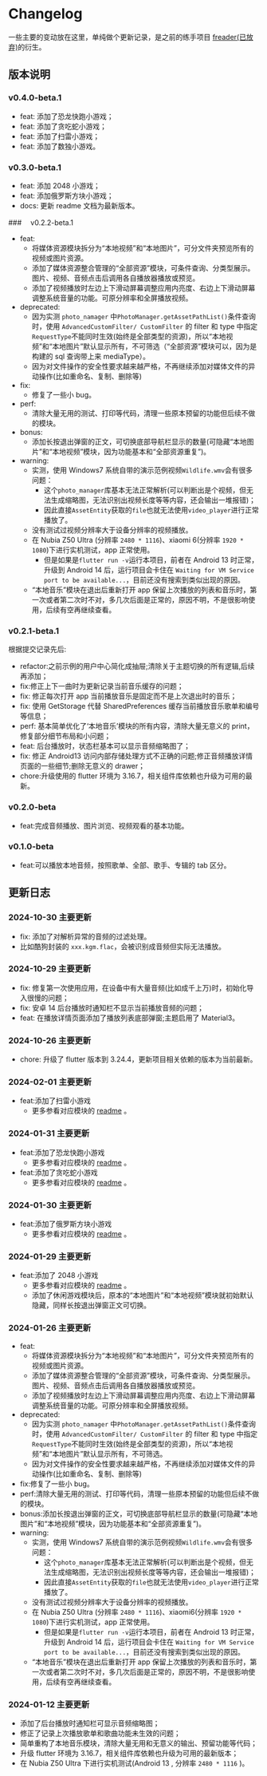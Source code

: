 # Changelog

一些主要的变动放在这里，单纯做个更新记录，是之前的练手项目 [freader(已放弃)](https://github.com/Sanotsu/freader)的衍生。

## 版本说明

### v0.4.0-beta.1

- feat: 添加了恐龙快跑小游戏；
- feat: 添加了贪吃蛇小游戏；
- feat: 添加了扫雷小游戏；
- feat: 添加了数独小游戏。

### v0.3.0-beta.1

- feat: 添加 2048 小游戏；
- feat: 添加俄罗斯方块小游戏；
- docs: 更新 readme 文档为最新版本。

###　 v0.2.2-beta.1

- feat:
  - 将媒体资源模块拆分为“本地视频”和“本地图片”，可分文件夹预览所有的视频或图片资源。
  - 添加了媒体资源整合管理的“全部资源”模块，可条件查询、分类型展示。图片、视频、音频点击后调用各自播放器播放或预览。
  - 添加了视频播放时左边上下滑动屏幕调整应用内亮度、右边上下滑动屏幕调整系统音量的功能。可原分辨率和全屏播放视频。
- deprecated:
  - 因为实测 `photo_namager` 中`PhotoManager.getAssetPathList()`条件查询时，使用 `AdvancedCustomFilter/ CustomFilter` 的 filter 和 type 中指定`RequestType`不能同时生效(始终是全部类型的资源)，所以“本地视频”和“本地图片”默认显示所有，不可筛选（“全部资源”模块可以，因为是构建的 sql 查询带上来 mediaType）。
  - 因为对文件操作的安全性要求越来越严格，不再继续添加对媒体文件的异动操作(比如重命名、复制、删除等)
- fix:
  - 修复了一些小 bug。
- perf:
  - 清除大量无用的测试、打印等代码，清理一些原本预留的功能但后续不做的模块。
- bonus:
  - 添加长按退出弹窗的正文，可切换底部导航栏显示的数量(可隐藏“本地图片”和“本地视频”模块，因为功能基本和“全部资源重复”)。
- warning:
  - 实测，使用 Windows7 系统自带的演示范例视频`Wildlife.wmv`会有很多问题：
    - 这个`photo_manager`库基本无法正常解析(可以判断出是个视频，但无法生成缩略图，无法识别出视频长度等等内容，还会输出一堆报错)；
    - 因此直接`AssetEntity`获取的`file`也就无法使用`video_player`进行正常播放了。
  - 没有测试过视频分辨率大于设备分辨率的视频播放。
  - 在 Nubia Z50 Ultra (分辨率 `2480 * 1116`)、xiaomi 6(分辨率 `1920 * 1080`)下进行实机测试，app 正常使用。
    - 但是如果是`flutter run -v`运行本项目，前者在 Android 13 时正常，升级到 Android 14 后，运行项目会卡住在 `Waiting for VM Service port to be available...`，目前还没有搜索到类似出现的原因。
  - “本地音乐”模块在退出后重新打开 app 保留上次播放的列表和音乐时，第一次或者第二次时不对，多几次后面是正常的，原因不明，不是很影响使用，后续有空再继续查看。

### v0.2.1-beta.1

根据提交记录先后:

- refactor:之前示例的用户中心简化成抽屉;清除关于主题切换的所有逻辑,后续再添加；
- fix:修正上下一曲时为更新记录当前音乐缓存的问题；
- fix: 修正每次打开 app 当前播放音乐是固定而不是上次退出时的音乐；
- fix: 使用 GetStorage 代替 SharedPreferences 缓存当前播放音乐歌单和编号等信息；
- perf: 基本简单优化了‘本地音乐’模块的所有内容，清除大量无意义的 print，修复部分细节布局和小问题；
- feat: 后台播放时，状态栏基本可以显示音频缩略图了；
- fix: 修正 Android13 访问内部存储处理方式不正确的问题;修正音频播放详情页面的一些细节;删除无意义的 drawer；
- chore:升级使用的 flutter 环境为 3.16.7，相关组件库依赖也升级为可用的最新。

### v0.2.0-beta

- feat:完成音频播放、图片浏览、视频观看的基本功能。

### v0.1.0-beta

- feat:可以播放本地音频，按照歌单、全部、歌手、专辑的 tab 区分。

## 更新日志

### 2024-10-30 主要更新

- fix: 添加了对解析异常的音频的过滤处理。
- 比如酷狗封装的 `xxx.kgm.flac`，会被识别成音频但实际无法播放。

### 2024-10-29 主要更新

- fix: 修复第一次使用应用，在设备中有大量音频(比如成千上万)时，初始化导入很慢的问题；
- fix: 安卓 14 后台播放时通知栏不显示当前播放音频的问题；
- feat: 在播放详情页面添加了播放列表底部弹窗;主题启用了 Material3。

### 2024-10-26 主要更新

- chore: 升级了 flutter 版本到 3.24.4，更新项目相关依赖的版本为当前最新。

### 2024-02-01 主要更新

- feat:添加了扫雷小游戏
  - 更多参看对应模块的 [readme](lib/views/game_center/minesweeper/readme.md) 。

### 2024-01-31 主要更新

- feat:添加了恐龙快跑小游戏
  - 更多参看对应模块的 [readme](lib/views/game_center/t-rex_dinosaur/readme.md) 。
- feat:添加了贪吃蛇小游戏
  - 更多参看对应模块的 [readme](lib/views/game_center/snake/readme.md) 。

### 2024-01-30 主要更新

- feat:添加了俄罗斯方块小游戏
  - 更多参看对应模块的 [readme](lib/views/game_center/tetris/readme.md) 。

### 2024-01-29 主要更新

- feat:添加了 2048 小游戏
  - 更多参看对应模块的 [readme](lib/views/game_center/flutter_2048/readme.md) 。
  - 添加了休闲游戏模块后，原本的“本地图片”和“本地视频”模块就初始默认隐藏，同样长按退出弹窗正文可切换。

### 2024-01-26 主要更新

- feat:
  - 将媒体资源模块拆分为“本地视频”和“本地图片”，可分文件夹预览所有的视频或图片资源。
  - 添加了媒体资源整合管理的“全部资源”模块，可条件查询、分类型展示。图片、视频、音频点击后调用各自播放器播放或预览。
  - 添加了视频播放时左边上下滑动屏幕调整应用内亮度、右边上下滑动屏幕调整系统音量的功能。可原分辨率和全屏播放视频。
- deprecated:
  - 因为实测 `photo_namager` 中`PhotoManager.getAssetPathList()`条件查询时，使用 `AdvancedCustomFilter/ CustomFilter` 的 filter 和 type 中指定`RequestType`不能同时生效(始终是全部类型的资源)，所以“本地视频”和“本地图片”默认显示所有，不可筛选。
  - 因为对文件操作的安全性要求越来越严格，不再继续添加对媒体文件的异动操作(比如重命名、复制、删除等)
- fix:修复了一些小 bug。
- perf:清除大量无用的测试、打印等代码，清理一些原本预留的功能但后续不做的模块。
- bonus:添加长按退出弹窗的正文，可切换底部导航栏显示的数量(可隐藏“本地图片”和“本地视频”模块，因为功能基本和“全部资源重复”)。
- warning:
  - 实测，使用 Windows7 系统自带的演示范例视频`Wildlife.wmv`会有很多问题：
    - 这个`photo_manager`库基本无法正常解析(可以判断出是个视频，但无法生成缩略图，无法识别出视频长度等等内容，还会输出一堆报错)；
    - 因此直接`AssetEntity`获取的`file`也就无法使用`video_player`进行正常播放了。
  - 没有测试过视频分辨率大于设备分辨率的视频播放。
  - 在 Nubia Z50 Ultra (分辨率 `2480 * 1116`)、xiaomi6(分辨率 `1920 * 1080`)下进行实机测试，app 正常使用。
    - 但是如果是`flutter run -v`运行本项目，前者在 Android 13 时正常，升级到 Android 14 后，运行项目会卡住在 `Waiting for VM Service port to be available...`，目前还没有搜索到类似出现的原因。
  - “本地音乐”模块在退出后重新打开 app 保留上次播放的列表和音乐时，第一次或者第二次时不对，多几次后面是正常的，原因不明，不是很影响使用，后续有空再继续查看。

### 2024-01-12 主要更新

- 添加了后台播放时通知栏可显示音频缩略图；
- 修正了记录上次播放歌单和歌曲功能未生效的问题；
- 简单重构了本地音乐模块，清除大量无用和无意义的输出、预留功能等代码；
- 升级 flutter 环境为 3.16.7，相关组件库依赖也升级为可用的最新版本；
- 在 Nubia Z50 Ultra 下进行实机测试(Android 13 , 分辨率 `2480 * 1116` )。
